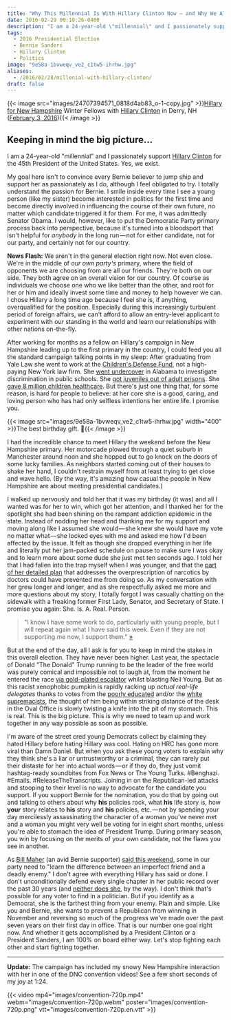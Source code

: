 ```yaml
---
title: "Why This Millennial Is With Hillary Clinton Now — and Why We All Need To Be In November"
date: 2016-02-29 00:10:26-0400
description: "I am a 24-year-old \"millennial\" and I passionately support Hillary Clinton for the 45th President of the United States. Yes, we exist."
tags:
  - 2016 Presidential Election
  - Bernie Sanders
  - Hillary Clinton
  - Politics
image: "9e58a-1bvweqv_ve2_c1tw5-ihrhw.jpg"
aliases:
  - /2016/02/28/millenial-with-hillary-clinton/
draft: false
---
```



{{< image src="images/24707394571_0818d4ab83_o-1-copy.jpg" >}}[Hillary for New Hampshire](https://medium.com/@HillaryForNH) Winter Fellows with [Hillary Clinton](https://medium.com/@HillaryClinton) in Derry, NH ([February 3, 2016](https://www.flickr.com/photos/hillaryclinton/24707394571/)){{< /image >}}


## Keeping in mind the big picture...

I am a 24-year-old "millennial" and I passionately support [Hillary Clinton](https://www.hillaryclinton.com/) for the 45th President of the United States. Yes, we exist.

My goal here isn't to convince every Bernie believer to jump ship and support her as passionately as I do, although I feel obligated to try. I totally understand the passion for Bernie. I smile inside every time I see a young person (like my sister) become interested in politics for the first time and become directly involved in influencing the course of their own future, no matter which candidate triggered it for them. For me, it was admittedly Senator Obama. I would, however, like to put the Democratic Party primary process back into perspective, because it's turned into a bloodsport that isn't helpful for _anybody_ in the long run — not for either candidate, not for our party, and certainly not for our country.

**News Flash:** We aren't in the general election right now. Not even close. We're in the middle of _our own party's_ primary, where the field of opponents we are choosing from are all our friends. They're both on our side. They both agree on an overall vision for our country. Of course as individuals we choose one who we like better than the other, and root for her or him and ideally invest some time and money to help however we can. I chose Hillary a long time ago because I feel she is, if anything, overqualified for the position. Especially during this increasingly turbulent period of foreign affairs, we can't afford to allow an entry-level applicant to experiment with our standing in the world and learn our relationships with other nations on-the-fly.

After working for months as a fellow on Hillary's campaign in New Hampshire leading up to the first primary in the country, I could feed you all the standard campaign talking points in my sleep: After graduating from Yale Law she went to work at the [Children's Defense Fund](http://www.childrensdefense.org/), not a high-paying New York law firm. She [went undercover](http://www.nytimes.com/2015/12/28/us/politics/how-hillary-clinton-went-undercover-to-examine-race-in-education.html?_r=0) in Alabama to investigate discrimination in public schools. She [got juveniles out of adult prisons](http://www.huffingtonpost.com/entry/huffpost-criminal-justice-survey-democratics_us_56bb85eae4b0b40245c5038b). She [gave 8 million children healthcare](https://www.hillaryclinton.com/briefing/factsheets/2015/12/23/hillary-clintons-lifelong-fight-for-quality-affordable-health-care-for-all-americans/). But there's just one thing that, for some reason, is hard for people to believe: at her core she is a good, caring, and loving person who has had only selfless intentions her entire life. I promise you.


{{< image src="images/9e58a-1bvweqv_ve2_c1tw5-ihrhw.jpg" width="400" >}}The best birthday gift. 🎉{{< /image >}}


I had the incredible chance to meet Hillary the weekend before the New Hampshire primary. Her motorcade plowed through a quiet suburb in Manchester around noon and she hopped out to go knock on the doors of some lucky families. As neighbors started coming out of their houses to shake her hand, I couldn't restrain myself from at least trying to get close and wave hello. (By the way, it's amazing how casual the people in New Hampshire are about meeting presidential candidates.)

I walked up nervously and told her that it was my birthday (it was) and all I wanted was for her to win, which got her attention, and I thanked her for the spotlight she had been shining on the rampant addiction epidemic in the state. Instead of nodding her head and thanking me for my support and moving along like I assumed she would — she knew she would have my vote no matter what — she locked eyes with me and asked me how I'd been affected by the issue. It felt as though she dropped everything in her life and literally put her jam-packed schedule on pause to make sure I was okay and to learn more about some dude she just met ten seconds ago. I told her that I had fallen into the trap myself when I was younger, and that the [part of her detailed plan](https://www.hillaryclinton.com/issues/addiction/) that addresses the overprescription of narcotics by doctors could have prevented me from doing so. As my conversation with her grew longer and longer, and as she respectfully asked me more and more questions about my story, I totally forgot I was casually chatting on the sidewalk with a freaking former First Lady, Senator, and Secretary of State. I promise you again: She. Is. A. Real. Person.

> "I know I have some work to do, particularly with young people, but I will repeat again what I have said this week. Even if they are not supporting me now, I support them." [»](http://www.vox.com/2016/2/9/10956458/hillary-clinton-new-hampshire)

But at the end of the day, all I ask is for you to keep in mind the stakes in this overall election. They have never been higher. Last year, the spectacle of Donald "The Donald" Trump running to be the leader of the free world was purely comical and impossible not to laugh at, from the moment he entered the race [via gold-plated escalator](https://www.youtube.com/watch?v=Ab9AnZaLL1U) whilst blasting Neil Young. But as this racist xenophobic pumpkin is rapidly racking up _actual real-life delegates_ thanks to votes from the [poorly educated](http://www.vox.com/2016/2/24/11107788/donald-trump-poorly-educated) and/or the [white supremacists](http://www.huffingtonpost.com/entry/donald-trump-white-supremacist-sec-primary_us_56cf4437e4b0bf0dab31222f), the thought of him being within striking distance of the desk in the Oval Office is slowly twisting a knife into the pit of my stomach. This is real. This is the big picture. This is why we need to team up and work together in any way possible as soon as possible.

I'm aware of the street cred young Democrats collect by claiming they hated Hillary before hating Hillary was cool. Hating on HRC has gone more viral than Damn Daniel. But when you ask these young voters to explain why they think she's a liar or untrustworthy or a criminal, they can rarely put their distaste for her into actual words — or if they do, they just vomit hashtag-ready soundbites from Fox News or The Young Turks. #Benghazi. #Emails. #ReleaseTheTranscripts. Joining in on the Republican-led attacks and stooping to their level is no way to advocate for the candidate you support. If you support Bernie for the nomination, you do that by going out and talking to others about why **his** policies rock, what **his** life story is, how **your** story relates to **his** story and **his** policies, etc. — not by spending your day mercilessly assassinating the character of a woman you've never met and a woman you might very well be voting for in eight short months, unless you're able to stomach the idea of President Trump. During primary season, you win by focusing on the merits of your own candidate, not the flaws you see in another.

As [Bill Maher](https://medium.com/u/cdc04a9799f6) (an avid Bernie supporter) [said this weekend](https://www.youtube.com/watch?v=rd1gpjkjcfc), some in our party need to "learn the difference between an imperfect friend and a deadly enemy." I don't agree with everything Hillary has said or done. I don't unconditionally defend every single chapter in her public record over the past 30 years (and [neither does she](https://www.washingtonpost.com/blogs/post-partisan/wp/2016/02/25/hillary-clinton-responds-to-activist-who-demanded-apology-for-superpredator-remarks/), by the way). I don't think that's possible for any voter to find in a politician. But if you identify as a Democrat, she is the farthest thing from your enemy. Plain and simple. Like you and Bernie, she wants to prevent a Republican from winning in November and reversing so much of the progress we've made over the past seven years on their first day in office. That is our number one goal right now. And whether it gets accomplished by a President Clinton or a President Sanders, I am 100% on board either way. Let's stop fighting each other and start fighting together.

<!-- {{< youtube TqrwDMTByNM >}} -->


---


**Update:** The campaign has included my snowy New Hampshire interaction with her in one of the DNC convention videos! See a few short seconds of my joy at 1:24.

{{< video mp4="images/convention-720p.mp4" webm="images/convention-720p.webm" poster="images/convention-720p.png" vtt="images/convention-720p.en.vtt" >}}

